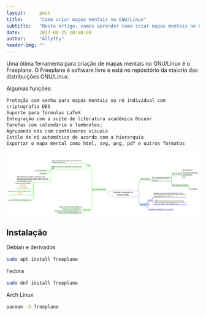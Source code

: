 ```yaml
---
layout:     post
title:      "Como criar mapas mentais no GNU/Linux"
subtitle:   "Neste artigo, vamos aprender como criar mapas mentais no GNU/Linux."
date:       2017-08-25 20:00:00
author:     "Allythy"
header-img: ""
---
```

Uma ótima ferramenta para criação de mapas mentais no GNU/Linux é o Freeplane. O Freeplane é software livre e está no repositório da maioria das distribuições GNU/Linux.

Algumas funções:

    Proteção com senha para mapas mentais ou nó individual com criptografia DES
    Suporte para fórmulas LaTeX
    Integração com a suíte de literatura acadêmica Docear
    Tarefas com calendário e lembretes;
    Agrupando nós com contêineres visuais
    Estilo de nó automático de acordo com a hierarquia
    Exportar o mapa mental como html, svg, png, pdf e outros formatos

![Mostrando a interface gráfica do Freeplane](/img/freeplane.png)
## Instalação

Debian e derivados

```bash
sudo apt install freeplane
```
Fedora

```bash
sudo dnf install freeplane
```

Arch Linux

```bash
pacman -S freeplane
```
